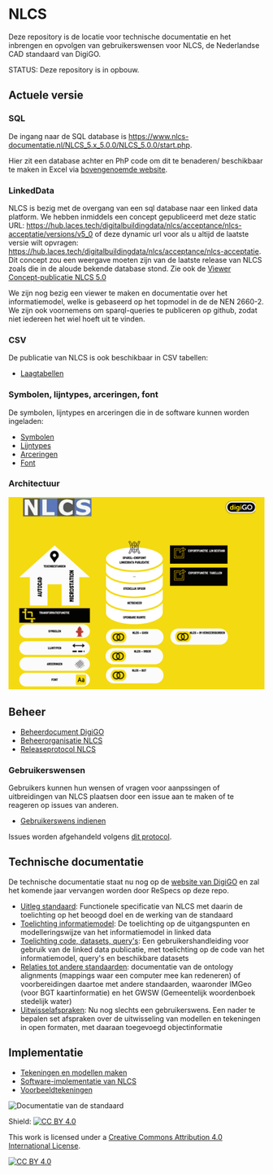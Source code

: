# NLCS
Deze repository is de locatie voor technische documentatie en het inbrengen en opvolgen van gebruikerswensen voor NLCS, de Nederlandse CAD standaard van DigiGO.

STATUS: Deze repository is in opbouw.

## Actuele versie

### SQL
De ingang naar de  SQL database is https://www.nlcs-documentatie.nl/NLCS_5.x_5.0.0/NLCS_5.0.0/start.php.
 
Hier zit een database achter en PhP code om dit te benaderen/ beschikbaar te maken in Excel via [bovengenoemde website](https://www.bimloket.nl/p/452/Database-NLCS). 


### LinkedData
NLCS is bezig met de overgang van een sql database naar een linked data platform. We hebben inmiddels een concept gepubliceerd met deze static URL: https://hub.laces.tech/digitalbuildingdata/nlcs/acceptance/nlcs-acceptatie/versions/v5_0  of deze dynamic url voor als u altijd de laatste versie wilt opvragen: https://hub.laces.tech/digitalbuildingdata/nlcs/acceptance/nlcs-acceptatie. Dit concept zou een weergave moeten zijn van de laatste release van NLCS zoals die in de aloude bekende database stond. Zie ook de [Viewer Concept-publicatie NLCS 5.0]( https://bimloket.github.io/ld-viewer/nlcs/)

We zijn nog bezig een viewer te maken en documentatie over het informatiemodel, welke is gebaseerd op het topmodel in de de NEN 2660-2. We zijn ook voornemens om sparql-queries te publiceren op github, zodat niet iedereen het wiel hoeft uit te vinden.

### CSV
De publicatie van NLCS is ook beschikbaar in CSV tabellen:
* [Laagtabellen](https://github.com/bimloket/NLCS/tree/main/tabellen)

### Symbolen, lijntypes, arceringen, font
De symbolen, lijntypes en arceringen die in de software kunnen worden ingeladen:
* [Symbolen](https://github.com/bimloket/NLCS/tree/main/symbolen)
* [Lijntypes](https://github.com/bimloket/NLCS/tree/main/lijntypes)
* [Arceringen](https://github.com/bimloket/NLCS/tree/main/arcering)
* [Font](https://github.com/bimloket/NLCS/tree/main/font)

### Architectuur
![Architectuur van de standaard](<NLCS architectuur.png>)

## Beheer

* [Beheerdocument DigiGO](https://www.bimloket.nl//documents/Beheerdocument_open_BIM-standaarden_v1_8.pdf)
* [Beheerorganisatie NLCS](https://www.bimloket.nl/p/434/Organisatie-beheer)
* [Releaseprotocol NLCS](https://bimloket.github.io/NLCS/releaseprotocol)

### Gebruikerswensen

Gebruikers kunnen hun wensen of vragen voor aanpssingen of uitbreidingen van NLCS plaatsen door een issue aan te maken of te reageren op issues van anderen.

* [Gebruikerswens indienen](https://github.com/bimloket/NLCS/issues)

Issues worden afgehandeld volgens [dit protocol](https://github.com/bimloket/NLCS/blob/main/instructies/RASCI%20Github%20issues%20NLCS.pdf).

## Technische documentatie
De technische documentatie staat nu nog op de [website van DigiGO](https://www.bimloket.nl/p/429/Documentatie) en zal het komende jaar vervangen worden door ReSpecs op deze repo.

* [Uitleg standaard](https://bimloket.github.io/NLCS/functionalspecification): Functionele specificatie van NLCS met daarin de toelichting op het beoogd doel en de werking van de standaard
* [Toelichting informatiemodel](https://bimloket.github.io/NLCS/code_documentation/): De toelichting op de uitgangspunten en modelleringswijze van het  informatiemodel in linked data
* [Toelichting code, datasets, query's](https://bimloket.github.io/NLCS/howtoquery/): Een gebruikershandleiding voor gebruik van de linked data publicatie, met toelichting op de code van het informatiemodel, query's en beschikbare datasets
* [Relaties tot andere standaarden](https://bimloket.github.io/NLCS/ontologyalignments/): documentatie van de ontology alignments (mappings waar een computer mee kan redeneren) of voorbereidingen daartoe met andere standaarden, waaronder IMGeo (voor BGT kaartinformatie) en het GWSW (Gemeentelijk woordenboek stedelijk water)
* [Uitwisselafspraken](https://bimloket.github.io/NLCS/representations/): Nu nog slechts een gebruikerswens. Een nader te bepalen set afspraken over de uitwisseling van modellen en tekeningen in open formaten, met daaraan toegevoegd objectinformatie

## Implementatie
* [Tekeningen en modellen maken](https://bimloket.github.io/NLCS/requirementscadmodels/)
* [Software-implementatie van NLCS](https://bimloket.github.io/NLCS/requirementssoftware/)
* [Voorbeeldtekeningen](https://www.bimloket.nl/p/432/Leren-van-anderen)

![Documentatie van de standaard](<NLCS documentatie.png>)

Shield: [![CC BY 4.0][cc-by-shield]][cc-by]

This work is licensed under a
[Creative Commons Attribution 4.0 International License][cc-by].

[![CC BY 4.0][cc-by-image]][cc-by]

[cc-by]: http://creativecommons.org/licenses/by/4.0/
[cc-by-image]: https://i.creativecommons.org/l/by/4.0/88x31.png
[cc-by-shield]: https://img.shields.io/badge/License-CC%20BY%204.0-lightgrey.svg

